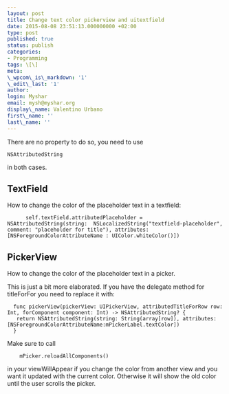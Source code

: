 ```yaml
---
layout: post
title: Change text color pickerview and uitextfield
date: 2015-08-08 23:51:13.000000000 +02:00
type: post
published: true
status: publish
categories:
- Programming
tags: \[\]
meta:
\_wpcom\_is\_markdown: '1'
\_edit\_last: '1'
author:
login: Myshar
email: mysh@myshar.org
display\_name: Valentino Urbano
first\_name: ''
last\_name: ''
---
```


There are no property to do so, you need to use

    NSAttributedString

in both cases.

## TextField

How to change the color of the placeholder text in a textfield:

          self.textField.attributedPlaceholder = NSAttributedString(string:  NSLocalizedString("textfield-placeholder", comment: "placeholder for title"), attributes: [NSForegroundColorAttributeName : UIColor.whiteColor()])
    

## PickerView

How to change the color of the placeholder text in a picker.

This is just a bit more elaborated. If you have the delegate method for titleForFor you need to replace it with:

    
      func pickerView(pickerView: UIPickerView, attributedTitleForRow row: Int, forComponent component: Int) -> NSAttributedString? {
       return NSAttributedString(string: String(array[row]), attributes: [NSForegroundColorAttributeName:mPickerLabel.textColor])
      }
    

Make sure to call

        mPicker.reloadAllComponents()
    

in your viewWillAppear if you change the color from another view and you want it updated with the current color. Otherwise it will show the old color until the user scrolls the picker.